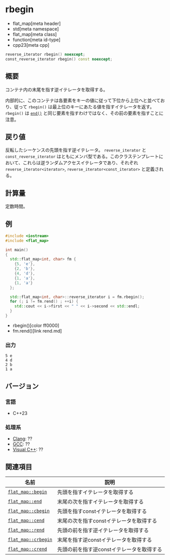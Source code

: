 # rbegin
* flat_map[meta header]
* std[meta namespace]
* flat_map[meta class]
* function[meta id-type]
* cpp23[meta cpp]

```cpp
reverse_iterator rbegin() noexcept;
const_reverse_iterator rbegin() const noexcept;
```

## 概要
コンテナ内の末尾を指す逆イテレータを取得する。

内部的に、このコンテナは各要素をキーの値に従って下位から上位へと並べており、従って `rbegin()` は最上位のキーにあたる値を指すイテレータを返す。 
`rbegin()` は [`end()`](end.md) と同じ要素を指すわけではなく、その前の要素を指すことに注意。


## 戻り値
反転したシーケンスの先頭を指す逆イテレータ。 
`reverse_iterator` と `const_reverse_iterator` はともにメンバ型である。このクラステンプレートにおいて、これらは逆ランダムアクセスイテレータであり、それぞれ `reverse_iterator<iterator>`, `reverse_iterator<const_iterator>` と定義される。


## 計算量
定数時間。


## 例
```cpp example
#include <iostream>
#include <flat_map>

int main()
{
  std::flat_map<int, char> fm {
    {5, 'e'},
    {2, 'b'},
    {4, 'd'},
    {1, 'a'},
    {1, 'a'}
  };

  std::flat_map<int, char>::reverse_iterator i = fm.rbegin();
  for (; i != fm.rend() ; ++i) {
    std::cout << i->first << " " << i->second << std::endl;
  }
}
```
* rbegin()[color ff0000]
* fm.rend()[link rend.md]

### 出力
```
5 e
4 d
2 b
1 a
```

## バージョン
### 言語
- C++23

### 処理系
- [Clang](/implementation.md#clang): ??
- [GCC](/implementation.md#gcc): ??
- [Visual C++](/implementation.md#visual_cpp): ??


## 関連項目

| 名前 | 説明 |
-------------------------------|-----------------------------------------|
| [`flat_map::begin`](begin.md)     | 先頭を指すイテレータを取得する |
| [`flat_map::end`](end.md)         | 末尾の次を指すイテレータを取得する |
| [`flat_map::cbegin`](cbegin.md)   | 先頭を指すconstイテレータを取得する |
| [`flat_map::cend`](cend.md)       | 末尾の次を指すconstイテレータを取得する |
| [`flat_map::rend`](rend.md)       | 先頭の前を指す逆イテレータを取得する |
| [`flat_map::crbegin`](crbegin.md) | 末尾を指す逆constイテレータを取得する |
| [`flat_map::crend`](crend.md)     | 先頭の前を指す逆constイテレータを取得する |
